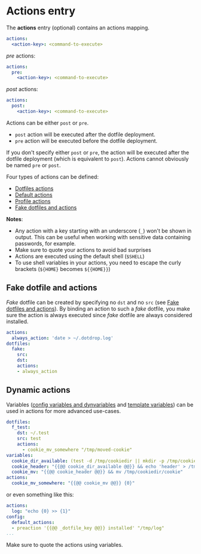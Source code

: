 # Actions entry

The **actions** entry (optional) contains an actions mapping.

```yaml
actions:
  <action-key>: <command-to-execute>
```

*pre* actions:
```yaml
actions:
  pre:
    <action-key>: <command-to-execute>
```

*post* actions:
```yaml
actions:
  post:
    <action-key>: <command-to-execute>
```

Actions can be either `post` or `pre`.

* `post` action will be executed after the dotfile deployment.
* `pre` action will be executed before the dotfile deployment.

If you don't specify either `post` or `pre`, the action will be executed
after the dotfile deployment (which is equivalent to `post`).
Actions cannot obviously be named `pre` or `post`.

Four types of actions can be defined:

* [Dotfiles actions](config-dotfiles.md#dotfile-actions)
* [Default actions](config-config.md#default_actions-entry)
* [Profile actions](config-profiles.md#profile-actions-entry)
* [Fake dotfiles and actions](config-actions.md#fake-dotfile-and-actions)

**Notes**:

* Any action with a key starting with an underscore (`_`) won't be shown in output. This can be useful when working with sensitive data containing passwords, for example.
* Make sure to quote your actions to avoid bad surprises
* Actions are executed using the default shell (`$SHELL`)
* To use shell variables in your actions, you need to escape the curly brackets (`${HOME}` becomes `${{HOME}}`)

## Fake dotfile and actions

*Fake* dotfile can be created by specifying no `dst` and no `src` (see [Fake dotfiles and actions](config-actions.md#fake-dotfile-and-actions)).
By binding an action to such a *fake* dotfile, you make sure the action is always executed since
*fake* dotfile are always considered installed.

```yaml
actions:
  always_action: 'date > ~/.dotdrop.log'
dotfiles:
  fake:
    src:
    dst:
    actions:
    - always_action
```

## Dynamic actions

Variables ([config variables and dynvariables](config-file.md#variables)
and [template variables](templating.md#template-variables)) can be used
in actions for more advanced use-cases.

```yaml
dotfiles:
  f_test:
    dst: ~/.test
    src: test
    actions:
      - cookie_mv_somewhere "/tmp/moved-cookie"
variables:
  cookie_dir_available: (test -d /tmp/cookiedir || mkdir -p /tmp/cookiedir)
  cookie_header: "{{@@ cookie_dir_available @@}} && echo 'header' > /tmp/cookiedir/cookie"
  cookie_mv: "{{@@ cookie_header @@}} && mv /tmp/cookiedir/cookie"
actions:
  cookie_mv_somewhere: "{{@@ cookie_mv @@}} {0}"
```

or even something like this:
```yaml
actions:
  log: "echo {0} >> {1}"
config:
  default_actions:
  - preaction '{{@@ _dotfile_key @@}} installed' "/tmp/log"
...
```

Make sure to quote the actions using variables.